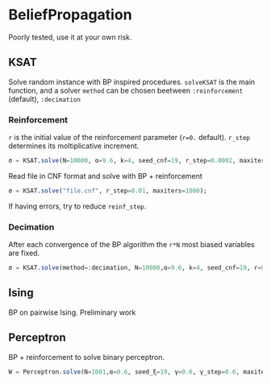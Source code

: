 # BeliefPropagation
Poorly tested, use it at your own risk.

## KSAT
Solve random instance with BP inspired procedures.
`solveKSAT` is the main function, and a solver `method` can be chosen
beetween `:reinforcement` (default),  `:decimation`

### Reinforcement
`r` is the initial value of the reinforcement parameter (`r=0.` default).
`r_step` determines its moltiplicative increment.
```julia
σ = KSAT.solve(N=10000, α=9.6, k=4, seed_cnf=19, r_step=0.0002, maxiters=1000);
```

Read file in CNF format and solve with BP + reinforcement
```julia
σ = KSAT.solve("file.cnf", r_step=0.01, maxiters=1000);
```

If having errors, try to reduce `reinf_step`.

### Decimation
After each convergence of the BP algorithm the `r*N` most biased variables are fixed.
```julia
σ = KSAT.solve(method=:decimation, N=10000,α=9.6, k=4, seed_cnf=19, r=0.02, maxiters=1000);
```

## Ising
BP on pairwise Ising. Preliminary work

## Perceptron
BP + reinforcement to solve binary perceptron.
```julia
W = Perceptron.solve(N=1001,α=0.6, seed_ξ=19, γ=0.6, γ_step=0.6, maxiters=1000);
```
